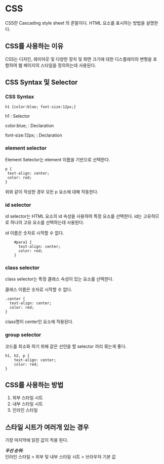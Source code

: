 # CSS
CSS란 Cascading style sheet 의 준말이다. HTML 요소를 표시하는 방법을 설명한다.

## CSS를 사용하는 이유
CSS는 디자인, 레이아웃 및 다양한 장치 및 화면 크기에 대한 디스플레이의 변형을 포함하여 웹 페이지의 스타일을 정의하는데 사용된다.

## CSS Syntax 및 Selector

### CSS Syntax

`h1 {color:blue; font-size:12px;}`

h1 : Selector

color:blue; : Declaration

font-size:12px; : Declaration

### element selector
Element Selector는 element 이름을 기반으로 선택한다.

    p {
     text-align: center;
     color: red;
    }

위와 같이 작성한 경우 모든 p 요소에 대해 작동한다.

### id selector
id selector는 HTML 요소의 id 속성을 사용하여 특정 요소를 선택한다. id는 고유하므로 하나의 고유 요소를 선택하는데 사용된다.

id 이름은 숫자로 시작할 수 없다.

        #para1 {
          text-align: center;
          color: red;
        }

### class selector
class selector는 특정 클래스 속성이 있는 요소를 선택한다.

클래스 이름은 숫자로 시작할 수 없다.

    .center {
      text-align: center;
      color: red;
    }

class명이 center인 요소에 적용된다.

### group selector
코드를 최소화 하기 위해 같은 선언을 할 selector 끼리 묶는게 좋다.

    h1, h2, p {
        text-align: center;
        color: red;
    }

## CSS를 사용하는 방법

1. 외부 스타일 시트
2. 내부 스타일 시트
3. 인라인 스타일

## 스타일 시트가 여러개 있는 경우
가장 마지막에 읽힌 값이 적용 된다.

***우선 순위:*** <br>
인라인 스타일 > 외부 및 내부 스타일 시트 > 브라우저 기본 값
